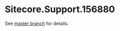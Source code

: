 # Sitecore.Support.156880

See [master branch](https://github.com/sitecoresupport/Sitecore.Support.156880) for details.